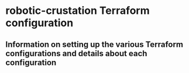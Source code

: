 # robotic-crustation Terraform configuration
## Information on setting up the various Terraform configurations and details about each configuration

